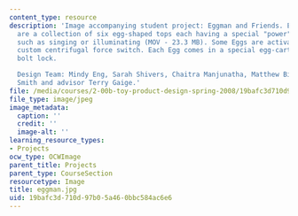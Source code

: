 ```yaml
---
content_type: resource
description: 'Image accompanying student project: Eggman and Friends. Eggman and Friends
  are a collection of six egg-shaped tops each having a special "power" when spinning
  such as singing or illuminating (MOV - 23.3 MB). Some Eggs are activated using a
  custom centrifugal force switch. Each Egg comes in a special egg-carton with a lightning
  bolt lock.

  Design Team: Mindy Eng, Sarah Shivers, Chaitra Manjunatha, Matthew Bieniosek, Rebecca
  Smith and advisor Terry Gaige.'
file: /media/courses/2-00b-toy-product-design-spring-2008/19bafc3d710d97b05a460bbc584ac6e6_eggman.jpg
file_type: image/jpeg
image_metadata:
  caption: ''
  credit: ''
  image-alt: ''
learning_resource_types:
- Projects
ocw_type: OCWImage
parent_title: Projects
parent_type: CourseSection
resourcetype: Image
title: eggman.jpg
uid: 19bafc3d-710d-97b0-5a46-0bbc584ac6e6
---
```


